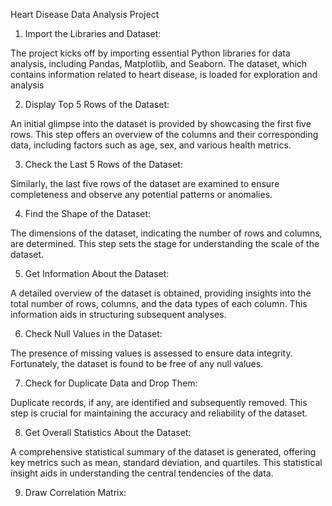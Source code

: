 Heart Disease Data Analysis Project
1. Import the Libraries and Dataset:

The project kicks off by importing essential Python libraries for data analysis, including Pandas, Matplotlib, and Seaborn. The dataset, which contains information related to heart disease, is loaded for exploration and analysis

2. Display Top 5 Rows of the Dataset:

An initial glimpse into the dataset is provided by showcasing the first five rows. This step offers an overview of the columns and their corresponding data, including factors such as age, sex, and various health metrics.

3. Check the Last 5 Rows of the Dataset:

Similarly, the last five rows of the dataset are examined to ensure completeness and observe any potential patterns or anomalies.

4. Find the Shape of the Dataset:

The dimensions of the dataset, indicating the number of rows and columns, are determined. This step sets the stage for understanding the scale of the dataset.

5. Get Information About the Dataset:

A detailed overview of the dataset is obtained, providing insights into the total number of rows, columns, and the data types of each column. This information aids in structuring subsequent analyses.

6. Check Null Values in the Dataset:

The presence of missing values is assessed to ensure data integrity. Fortunately, the dataset is found to be free of any null values.

7. Check for Duplicate Data and Drop Them:

Duplicate records, if any, are identified and subsequently removed. This step is crucial for maintaining the accuracy and reliability of the dataset.

8. Get Overall Statistics About the Dataset:

A comprehensive statistical summary of the dataset is generated, offering key metrics such as mean, standard deviation, and quartiles. This statistical insight aids in understanding the central tendencies of the data.

9. Draw Correlation Matrix:
    
